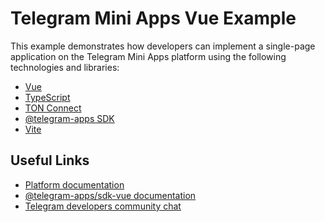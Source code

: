# Telegram Mini Apps Vue Example

This example demonstrates how developers can implement a single-page application on the Telegram
Mini Apps platform using the following technologies and libraries:

- [Vue](https://vuejs.org)
- [TypeScript](https://www.typescriptlang.org/)
- [TON Connect](https://docs.ton.org/develop/dapps/ton-connect/overview)
- [@telegram-apps SDK](https://docs.telegram-mini-apps.com/packages/telegram-apps-sdk)
- [Vite](https://vitejs.dev/)

## Useful Links

- [Platform documentation](https://docs.telegram-mini-apps.com/)
- [@telegram-apps/sdk-vue documentation](https://docs.telegram-mini-apps.com/packages/telegram-apps-sdk-vue/2-x)
- [Telegram developers community chat](https://t.me/devs)
